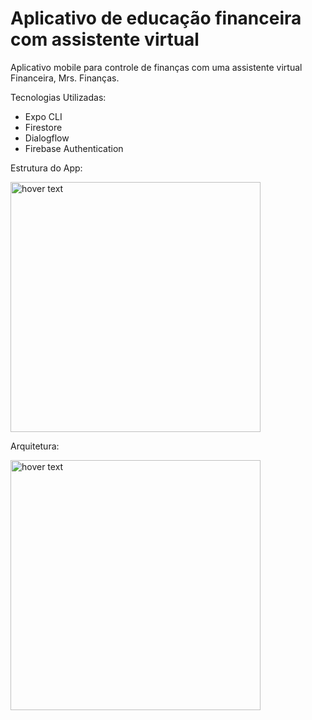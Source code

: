 # Aplicativo de educação financeira com assistente virtual 
Aplicativo mobile para controle de finanças com uma assistente virtual Financeira, Mrs. Finanças. 

Tecnologias Utilizadas:

- Expo CLI
- Firestore
- Dialogflow
- Firebase Authentication


Estrutura do App: 

<p align="left">
  <img src="https://user-images.githubusercontent.com/65989342/138180215-a2f8b992-0254-45e6-944c-c7cbf4bf81a1.png" width="400" title="hover text">
</p>

Arquitetura: 

<p align="left">
  <img src="https://user-images.githubusercontent.com/65989342/138180924-395ae5f3-9131-4042-99d2-c300a9f43025.png" width="400" title="hover text">
</p>

